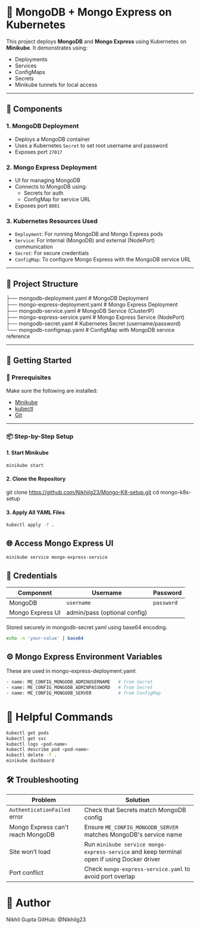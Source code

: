 # 🐳 MongoDB + Mongo Express on Kubernetes

This project deploys **MongoDB** and **Mongo Express** using Kubernetes on **Minikube**. It demonstrates using:
- Deployments
- Services
- ConfigMaps
- Secrets
- Minikube tunnels for local access

---

## 🧱 Components

### 1. **MongoDB Deployment**
- Deploys a MongoDB container
- Uses a Kubernetes `Secret` to set root username and password
- Exposes port `27017`

### 2. **Mongo Express Deployment**
- UI for managing MongoDB
- Connects to MongoDB using:
  - Secrets for auth
  - ConfigMap for service URL
- Exposes port `8081`

### 3. **Kubernetes Resources Used**
- `Deployment`: For running MongoDB and Mongo Express pods
- `Service`: For internal (MongoDB) and external (NodePort) communication
- `Secret`: For secure credentials
- `ConfigMap`: To configure Mongo Express with the MongoDB service URL

---

## 📂 Project Structure
├── mongodb-deployment.yaml # MongoDB Deployment <br>
├── mongo-express-deployment.yaml # Mongo Express Deployment <br>
├── mongodb-service.yaml # MongoDB Service (ClusterIP)<br>
├── mongo-express-service.yaml # Mongo Express Service (NodePort)<br>
├── mongodb-secret.yaml # Kubernetes Secret (username/password)<br>
└── mongodb-configmap.yaml # ConfigMap with MongoDB service reference<br>



---

## 🚀 Getting Started

### 🧰 Prerequisites

Make sure the following are installed:

- [Minikube](https://minikube.sigs.k8s.io/docs/start/)
- [kubectl](https://kubernetes.io/docs/tasks/tools/)
- [Git](https://git-scm.com/)

---

### 📦 Step-by-Step Setup

#### 1. Start Minikube

```bash
minikube start
```
#### 2. Clone the Repository
git clone https://github.com/Nikhilg23/Mongo-K8-setup.git
cd mongo-k8s-setup

#### 3. Apply All YAML Files
```bash
kubectl apply -f .
```

## 🌐 Access Mongo Express UI
```bash
minikube service mongo-express-service
```

## 🔐 Credentials

| Component        | Username                     | Password   |
| ---------------- | ---------------------------- | ---------- |
| MongoDB          | `username`                   | `password` |
| Mongo Express UI | admin/pass (optional config) |            |

Stored securely in mongodb-secret.yaml using base64 encoding.
```bash
echo -n 'your-value' | base64
```

## ⚙️ Mongo Express Environment Variables

These are used in mongo-express-deployment.yaml:
```bash
- name: ME_CONFIG_MONGODB_ADMINUSERNAME   # from Secret
- name: ME_CONFIG_MONGODB_ADMINPASSWORD   # from Secret
- name: ME_CONFIG_MONGODB_SERVER          # from ConfigMap
```

# 🧰 Helpful Commands

```bash
kubectl get pods
kubectl get svc
kubectl logs <pod-name>
kubectl describe pod <pod-name>
kubectl delete -f .
minikube dashboard
```

## 🛠️ Troubleshooting

| Problem                           | Solution                                                                                   |
| --------------------------------- | ------------------------------------------------------------------------------------------ |
| `AuthenticationFailed` error      | Check that Secrets match MongoDB config                                                    |
| Mongo Express can't reach MongoDB | Ensure `ME_CONFIG_MONGODB_SERVER` matches MongoDB's service name                           |
| Site won’t load                   | Run `minikube service mongo-express-service` and keep terminal open if using Docker driver |
| Port conflict                     | Check `mongo-express-service.yaml` to avoid port overlap                                   |


# 🙋 Author
Nikhil Gupta
GitHub: @Nikhilg23
